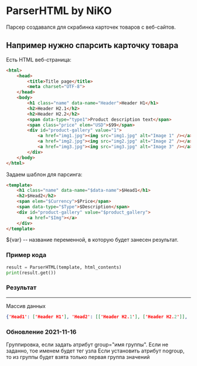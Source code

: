 # ParserHTML by NiKO
Парсер создавался для скрабинка карточек товаров с веб-сайтов.

## Например нужно спарсить карточку товара
Есть HTML веб-страница:
```html
<html>
    <head>
        <title>Title page</title>
        <meta charset="UTF-8">
    </head>
    <body>
        <h1 class="name" data-name="Header">Header H1</h1>
        <h2>Header H2.1</h2>
        <h2>Header H2.2</h2>
        <span data-type="type1">Product description text</span>
        <span class="price" elem="USD">$99</span>
        <div id="product-gallery" value="1">
            <a href="img1.jpg"><img src="img1.jpg" alt="Image 1" /></a>
            <a href="img2.jpg"><img src="img2.jpg" alt="Image 2" /></a>
            <a href="img3.jpg"><img src="img3.jpg" alt="Image 3" /></a>
        </div>
    </body>
</html>
```
Задаем шаблон для парсинга:
```html
<template>
	<h1 class="name" data-name="$data-name">$Head1</h1>
	<h2>$Head2</h2>
	<span elem="$Сurrency">$Price</span>
	<span data-type="$Type">$Description</span>
	<div id="product-gallery" value="$product_gallery">
		<a href="$Img"></a>
	</div>
</template>
```
${var} -- название переменной, в которую будет занесен результат.

### Пример кода
```python
result = ParserHTML(template, html_contents)
print(result.get())
```
### Результат
---
Массив данных

```json
{'Head1': ['Header H1'], 'Head2': [['Header H2.1'], ['Header H2.2']], 'Price': ['$99'], 'Сurrency': 'USD', 'Description': ['Product description text'], 'Type': 'type1', 'product_gallery': '1', 'Img': ['img1.jpg', 'img2.jpg', 'img3.jpg']}
```

### Обновление 2021-11-16
Группировка, если задать атрибут group="имя группы". Если не заданно, тое именем будет тег узла
Если установить атрибут nogroup, то из группы будет взята только первая группа значений